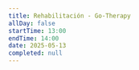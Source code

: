 ```yaml
---
title: Rehabilitación - Go-Therapy
allDay: false
startTime: 13:00
endTime: 14:00
date: 2025-05-13
completed: null
---
```


